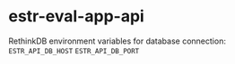 # estr-eval-app-api

RethinkDB environment variables for database connection:
``ESTR_API_DB_HOST``
``ESTR_API_DB_PORT``
